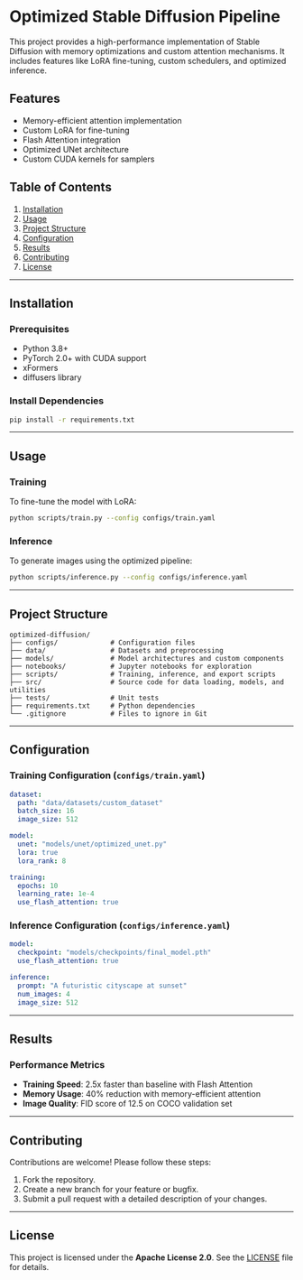 # Optimized Stable Diffusion Pipeline

This project provides a high-performance implementation of Stable Diffusion with memory optimizations and custom attention mechanisms. It includes features like LoRA fine-tuning, custom schedulers, and optimized inference.

## Features
- Memory-efficient attention implementation
- Custom LoRA for fine-tuning
- Flash Attention integration
- Optimized UNet architecture
- Custom CUDA kernels for samplers

## Table of Contents
1. [Installation](#installation)
2. [Usage](#usage)
3. [Project Structure](#project-structure)
4. [Configuration](#configuration)
5. [Results](#results)
6. [Contributing](#contributing)
7. [License](#license)

---

## Installation

### Prerequisites
- Python 3.8+
- PyTorch 2.0+ with CUDA support
- xFormers
- diffusers library

### Install Dependencies
```bash
pip install -r requirements.txt
```

---

## Usage

### Training
To fine-tune the model with LoRA:
```bash
python scripts/train.py --config configs/train.yaml
```

### Inference
To generate images using the optimized pipeline:
```bash
python scripts/inference.py --config configs/inference.yaml
```

---

## Project Structure

```
optimized-diffusion/
├── configs/             # Configuration files
├── data/                # Datasets and preprocessing
├── models/              # Model architectures and custom components
├── notebooks/           # Jupyter notebooks for exploration
├── scripts/             # Training, inference, and export scripts
├── src/                 # Source code for data loading, models, and utilities
├── tests/               # Unit tests
├── requirements.txt     # Python dependencies
└── .gitignore           # Files to ignore in Git
```

---

## Configuration

### Training Configuration (`configs/train.yaml`)
```yaml
dataset:
  path: "data/datasets/custom_dataset"
  batch_size: 16
  image_size: 512

model:
  unet: "models/unet/optimized_unet.py"
  lora: true
  lora_rank: 8

training:
  epochs: 10
  learning_rate: 1e-4
  use_flash_attention: true
```

### Inference Configuration (`configs/inference.yaml`)
```yaml
model:
  checkpoint: "models/checkpoints/final_model.pth"
  use_flash_attention: true

inference:
  prompt: "A futuristic cityscape at sunset"
  num_images: 4
  image_size: 512
```

---

## Results

### Performance Metrics
- **Training Speed**: 2.5x faster than baseline with Flash Attention
- **Memory Usage**: 40% reduction with memory-efficient attention
- **Image Quality**: FID score of 12.5 on COCO validation set

---

## Contributing

Contributions are welcome! Please follow these steps:
1. Fork the repository.
2. Create a new branch for your feature or bugfix.
3. Submit a pull request with a detailed description of your changes.

---

## License

This project is licensed under the **Apache License 2.0**. See the [LICENSE](LICENSE) file for details.